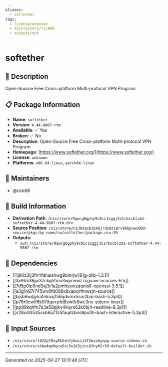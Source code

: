 ```yaml
---
aliases:
  - softether
tags:
  - license/unknown
  - maintainers/rick68
  - outputs/out
---
```


# softether

## 📝 Description

Open-Source Free Cross-platform Multi-protocol VPN Program

## 📋 Package Information

- **Name**: `softether`
- **Version**: `4.44-9807-rtm`
- **Available**: ✅ Yes
- **Broken**: ✅ No
- **Description**: Open-Source Free Cross-platform Multi-protocol VPN Program
- **Homepage**: [https://www.softether.org/](https://www.softether.org/)
- **License**: `unknown`
- **Platforms**: `x86_64-linux`, `aarch64-linux`
## 👥 Maintainers

- @rick68


## 🔧 Build Information

- **Derivation Path**: `/nix/store/9qwcg6gphy9c0ic1sggj3s1rbscblzm1-softether-4.44-9807-rtm.drv`
- **Source Position**: `/nix/store/ns30sqxb36k8jrds8z18rv96bpnwc60d-source/pkgs/by-name/so/softether/package.nix:59`
- **Outputs**:
  - `out`:  `/nix/store/9qwcg6gphy9c0ic1sggj3s1rbscblzm1-softether-4.44-9807-rtm`

## 🔗 Dependencies

- [[1j90z3lj3fn4fahaishwg9blnrjw181g-zlib-1.3.1]]
- [[3x9b536jpi37ckghfmn3wprwwzzcgvaw-ncurses-6.5]]
- [[7d5p0ip9nd3aj3r1a2pmhsxxizqqnis8-openssl-3.5.1]]
- [[a3g1n97r745wv8fd099x8xapqrfmwzjn-source]]
- [[bjsb6wdjykafnkixq156qdvmxhsm2bai-bash-5.3p3]]
- [[p76r0cwlf6k97ibprrpfd8xw0r8wc3nx-stdenv-linux]]
- [[pp99kqhfn7z3a58pjkv4kiyrs62k0bj4-readline-8.3p1]]
- [[v28sdl3535sxb6a71z5faqdzbns9pv0h-bash-interactive-5.3p3]]

## 📁 Input Sources

- `/nix/store/l622p70vy8k5sh7y5wizi5f2mic6ynpg-source-stdenv.sh`
- `/nix/store/shkw4qm9qcw5sc5n1k5jznc83ny02r39-default-builder.sh`

---
*Generated on 2025-09-27 13:11:46 UTC*
